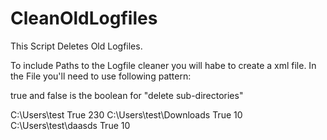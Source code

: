 # CleanOldLogfiles
This Script Deletes Old Logfiles.


To include Paths to the Logfile cleaner you will habe to create a xml file.
In the File you'll need to use following pattern:

true and false is the boolean for "delete sub-directories"

<config>
	<path>
		<directory>C:\Users\test</directory>
		<deleteSubDirectories>True</deleteSubDirectories>
		<maxAgeOfFile>230</maxAgeOfFile>
	</path>
	<path>
		<directory>C:\Users\test\Downloads</directory>
		<deleteSubDirectories>True</deleteSubDirectories>
		<maxAgeOfFile>10</maxAgeOfFile>
	</path>
	<path>
		<directory>C:\Users\test\daasds</directory>
		<deleteSubDirectories>True</deleteSubDirectories>
		<maxAgeOfFile>10</maxAgeOfFile>
	</path>
</config>
